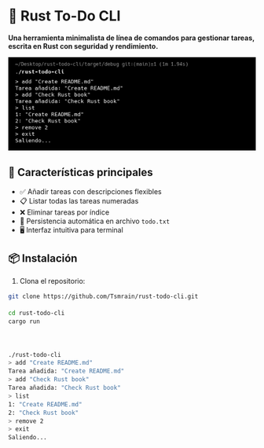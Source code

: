 # 🦀 Rust To-Do CLI

**Una herramienta minimalista de línea de comandos para gestionar tareas, escrita en Rust con seguridad y rendimiento.**

![Demo de la aplicación](images/demo.png)

## 🚀 Características principales
- ✅ Añadir tareas con descripciones flexibles
- 📋 Listar todas las tareas numeradas
- ❌ Eliminar tareas por índice
- 💾 Persistencia automática en archivo `todo.txt`
- 🖥️ Interfaz intuitiva para terminal

## 📦 Instalación

1. Clona el repositorio:
```bash
git clone https://github.com/Tsmrain/rust-todo-cli.git
 
cd rust-todo-cli
cargo run



./rust-todo-cli
> add "Create README.md"
Tarea añadida: "Create README.md"
> add "Check Rust book"
Tarea añadida: "Check Rust book"
> list
1: "Create README.md"
2: "Check Rust book"
> remove 2
> exit
Saliendo...